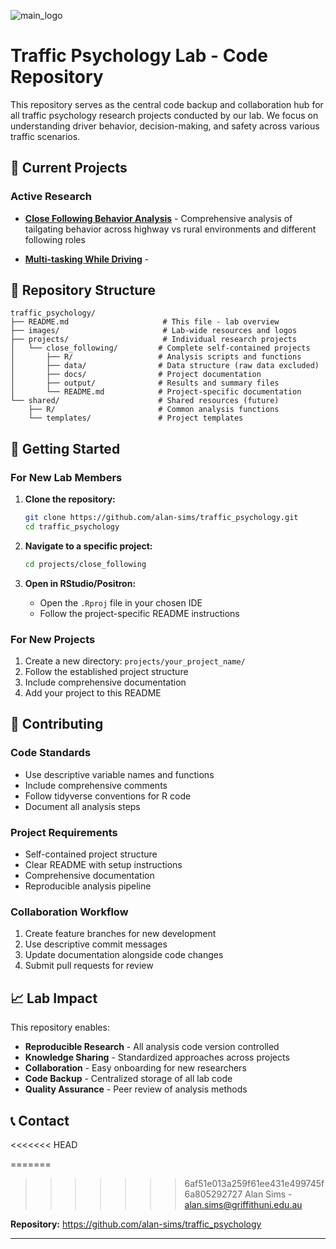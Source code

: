 ![main_logo](images/main_logo.jpg)

# Traffic Psychology Lab - Code Repository

This repository serves as the central code backup and collaboration hub for all traffic psychology research projects conducted by our lab. We focus on understanding driver behavior, decision-making, and safety across various traffic scenarios.

## 🚗 Current Projects

### Active Research
- **[Close Following Behavior Analysis](projects/close_following/)** - Comprehensive analysis of tailgating behavior across highway vs rural environments and different following roles

- **[Multi-tasking While Driving](projects/multitasking/)** - 

## 📁 Repository Structure

```
traffic_psychology/
├── README.md                     # This file - lab overview
├── images/                       # Lab-wide resources and logos
├── projects/                     # Individual research projects
│   └── close_following/         # Complete self-contained projects
│       ├── R/                   # Analysis scripts and functions
│       ├── data/                # Data structure (raw data excluded)
│       ├── docs/                # Project documentation
│       ├── output/              # Results and summary files
│       └── README.md            # Project-specific documentation
└── shared/                      # Shared resources (future)
    ├── R/                       # Common analysis functions
    └── templates/               # Project templates
```

## 🚀 Getting Started

### For New Lab Members
1. **Clone the repository:**
   ```bash
   git clone https://github.com/alan-sims/traffic_psychology.git
   cd traffic_psychology
   ```

2. **Navigate to a specific project:**
   ```bash
   cd projects/close_following
   ```

3. **Open in RStudio/Positron:**
   - Open the `.Rproj` file in your chosen IDE
   - Follow the project-specific README instructions

### For New Projects
1. Create a new directory: `projects/your_project_name/`
2. Follow the established project structure
3. Include comprehensive documentation
4. Add your project to this README

## 🤝 Contributing

### Code Standards
- Use descriptive variable names and functions
- Include comprehensive comments
- Follow tidyverse conventions for R code
- Document all analysis steps

### Project Requirements
- Self-contained project structure
- Clear README with setup instructions
- Comprehensive documentation
- Reproducible analysis pipeline

### Collaboration Workflow
1. Create feature branches for new development
2. Use descriptive commit messages
3. Update documentation alongside code changes
4. Submit pull requests for review

## 📈 Lab Impact

This repository enables:
- **Reproducible Research** - All analysis code version controlled
- **Knowledge Sharing** - Standardized approaches across projects  
- **Collaboration** - Easy onboarding for new researchers
- **Code Backup** - Centralized storage of all lab code
- **Quality Assurance** - Peer review of analysis methods

## 📞 Contact
<<<<<<< HEAD

=======
>>>>>>> 6af51e013a259f61ee431e499745f6a805292727
Alan Sims - [alan.sims@griffithuni.edu.au](mailto:alan.sims@griffithuni.edu.au)

**Repository:** https://github.com/alan-sims/traffic_psychology

---
